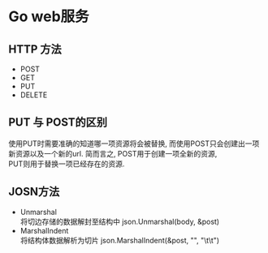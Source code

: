 # Go web服务

## HTTP 方法

- POST
- GET
- PUT
- DELETE
  
## PUT 与 POST的区别

使用PUT时需要准确的知道哪一项资源将会被替换, 而使用POST只会创建出一项新资源以及一个新的url. 简而言之, POST用于创建一项全新的资源,  
PUT则用于替换一项已经存在的资源.

## JOSN方法

- Unmarshal  
  将切边存储的数据解封至结构中 json.Unmarshal(body, &post)
- MarshalIndent  
  将结构体数据解析为切片 json.MarshalIndent(&post, "", "\t\t")
